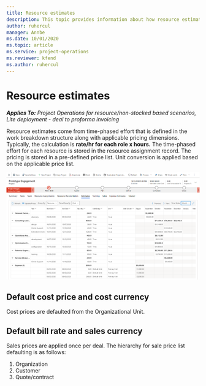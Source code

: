 ```yaml
---
title: Resource estimates
description: This topic provides information about how resource estimates are calculated in Project Operations.
author: ruhercul
manager: Annbe
ms.date: 10/01/2020
ms.topic: article
ms.service: project-operations
ms.reviewer: kfend 
ms.author: ruhercul
---
```


# Resource estimates

_**Applies To:** Project Operations for resource/non-stocked based scenarios, Lite deployment - deal to proforma invoicing_

Resource estimates come from time-phased effort that is defined in the work breakdown structure along with applicable pricing dimensions. Typically, the calculation is **rate/hr for each role x hours.** The time-phased effort for each resource is stored in the resource assignment record. The pricing is stored in a pre-defined price list. Unit conversion is applied based on the applicable price list.

![Resource Estimates](./media/navigation12.png)

## Default cost price and cost currency

Cost prices are defaulted from the Organizational Unit.

## Default bill rate and sales currency

Sales prices are applied once per deal. The hierarchy for sale price list defaulting is as follows:

1. Organization
2. Customer
3. Quote/contract
